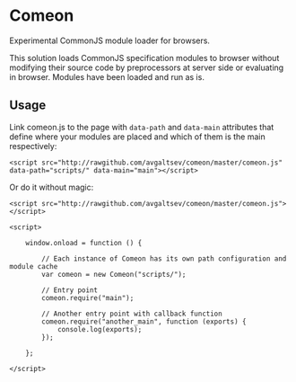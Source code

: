 # Comeon

Experimental CommonJS module loader for browsers.

This solution loads CommonJS specification modules to browser without modifying their source code by preprocessors at server side or evaluating in browser. Modules have been loaded and run as is.

## Usage

Link comeon.js to the page with `data-path` and `data-main` attributes that define where your modules are placed and which of them is the main respectively:

	<script src="http://rawgithub.com/avgaltsev/comeon/master/comeon.js" data-path="scripts/" data-main="main"></script>

Or do it without magic:

	<script src="http://rawgithub.com/avgaltsev/comeon/master/comeon.js"></script>
	
	<script>
		
		window.onload = function () {
			
			// Each instance of Comeon has its own path configuration and module cache
			var comeon = new Comeon("scripts/");
			
			// Entry point
			comeon.require("main");
			
			// Another entry point with callback function
			comeon.require("another_main", function (exports) {
				console.log(exports);
			});
			
		};
		
	</script>
